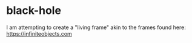 # black-hole
I am attempting to create a "living frame" akin to the frames found here: https://infiniteobjects.com
